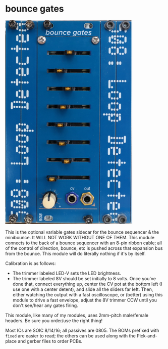 # bounce gates

<img src="bounce-gates.jpg" width=400>

This is the optional variable gates sidecar for the bounce sequencer & the minibounce. It WILL NOT WORK WITHOUT ONE OF THEM. This module connects to the back of a bounce sequencer with an 8-pin ribbon cable; all of the control of direction, bounce, etc is pushed across that expansion bus from the bounce. This module will do literally nothing if it's by itself.

Calibration is as follows: 

- The trimmer labeled LED-V sets the LED brightness.
- The trimmer labeled 8V should be set initially to 8 volts. Once you've done that, connect everything up, center the CV pot at the bottom left (I use one with a center detent), and slide all the sliders far left. Then, either watching the output with a fast oscilloscope, or (better) using this module to drive a fast envelope, adjust the 8V trimmer CCW until you don't see/hear any gates firing. 

This module, like many of my modules, uses 2mm-pitch male/female headers. Be sure you order/use the right thing!

Most ICs are SOIC 8/14/16; all passives are 0805. The BOMs prefixed with `fixed` are easier to read; the others can be used along with the Pick-and-place and gerber files to order PCBs.
